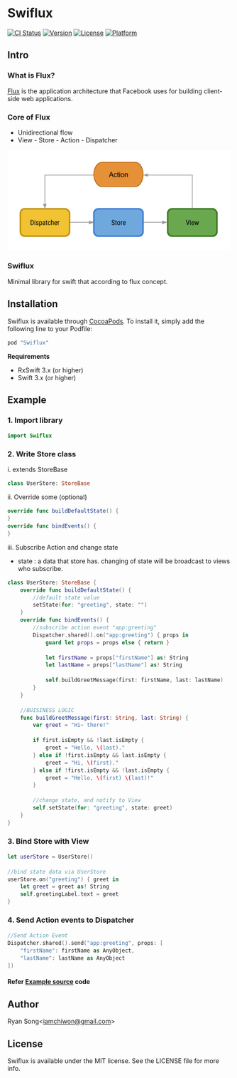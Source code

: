 # Swiflux

[![CI Status](http://img.shields.io/travis/iamchiwon/Swiflux.svg?style=flat)](https://travis-ci.org/iamchiwon/Swiflux)
[![Version](https://img.shields.io/cocoapods/v/Swiflux.svg?style=flat)](http://cocoapods.org/pods/Swiflux)
[![License](https://img.shields.io/cocoapods/l/Swiflux.svg?style=flat)](http://cocoapods.org/pods/Swiflux)
[![Platform](https://img.shields.io/cocoapods/p/Swiflux.svg?style=flat)](http://cocoapods.org/pods/Swiflux)

## Intro

### What is Flux?
[Flux](https://facebook.github.io/flux/) is the application architecture that Facebook uses for building client-side web applications.

### Core of Flux
- Unidirectional flow
- View - Store - Action - Dispatcher

![](https://raw.githubusercontent.com/lgvalle/lgvalle.github.io/master/public/images/flux-graph-simple.png)

### Swiflux
Minimal library for swift that according to flux concept.

## Installation

Swiflux is available through [CocoaPods](http://cocoapods.org). To install
it, simply add the following line to your Podfile:

```ruby
pod "Swiflux"
```
**Requirements**
- RxSwift 3.x (or higher)
- Swift 3.x (or higher)

## Example

### 1. Import library
```swift
import Swiflux
```

### 2. Write Store class
i. extends StoreBase
```swift
class UserStore: StoreBase
```
ii. Override some (optional)
```swift
override func buildDefaultState() {
}
override func bindEvents() {
}
```
iii. Subscribe Action and change state
* state : a data that store has. changing of state will be broadcast to views who subscribe.
```swift
class UserStore: StoreBase {
    override func buildDefaultState() {
        //default state value
        setState(for: "greeting", state: "")
    }
    override func bindEvents() {
        //subscribe action event "app:greeting"
        Dispatcher.shared().on("app:greeting") { props in
            guard let props = props else { return }

            let firstName = props["firstName"] as! String
            let lastName = props["lastName"] as! String

            self.buildGreetMessage(first: firstName, last: lastName)
        }
    }

    //BUISINESS LOGIC
    func buildGreetMessage(first: String, last: String) {
        var greet = "Hi~ there!"
        
        if first.isEmpty && !last.isEmpty {
            greet = "Hello, \(last)."
        } else if !first.isEmpty && last.isEmpty {
            greet = "Hi, \(first)."
        } else if !first.isEmpty && !last.isEmpty {
            greet = "Hello, \(first) \(last)!"
        }
        
        //change state, and notify to View
        self.setState(for: "greeting", state: greet)
    }
}
```

### 3. Bind Store with View
```swift
let userStore = UserStore()

//bind state data via UserStore
userStore.on("greeting") { greet in
    let greet = greet as! String
    self.greetingLabel.text = greet
}
```

### 4. Send Action events to Dispatcher
```swift
//Send Action Event
Dispatcher.shared().send("app:greeting", props: [
    "firstName": firstName as AnyObject,
    "lastName": lastName as AnyObject
])
```

#### Refer [Example source](./Example/Swiflux) code

## Author

Ryan Song&lt;iamchiwon@gmail.com&gt;

## License

Swiflux is available under the MIT license. See the LICENSE file for more info.
